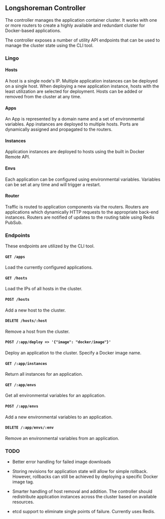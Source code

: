 
## Longshoreman Controller

The controller manages the application container cluster. It works with one
or more routers to create a highly available and redundant cluster for Docker-based
applications.

The controller exposes a number of utility API endpoints that can be used to manage
the cluster state using the CLI tool.

### Lingo

#### Hosts
A host is a single node's IP. Multiple application instances can be deployed on a
single host. When deploying a new application instance, hosts with the least utilization
are selected for deployment. Hosts can be added or removed from the cluster at any time.

#### Apps
An App is represented by a domain name and a set of environmental variables. App
instances are deployed to multiple hosts. Ports are dynamically assigned and propagated
to the routers.

#### Instances
Application instances are deployed to hosts using the built in Docker Remote API.

#### Envs
Each application can be configured using environmental variables. Variables can be set
at any time and will trigger a restart.

#### Router
Traffic is routed to application components via the routers. Routers are applications
which dynamically HTTP requests to the appropriate back-end instances. Routers are
notified of updates to the routing table using Redis PubSub.

### Endpoints

These endpoints are utilized by the CLI tool.

#### `GET /apps`
Load the currently configured applications.

#### `GET /hosts`
Load the IPs of all hosts in the cluster.

#### `POST /hosts`
Add a new host to the cluster.

#### `DELETE /hosts/:host`
Remove a host from the cluster.

#### `POST /:app/deploy => '{"image": "docker/image"}'`
Deploy an application to the cluster. Specify a Docker image name.

#### `GET /:app/instances`
Return all instances for an application.

#### `GET /:app/envs`
Get all environmental variables for an application.

#### `POST /:app/envs`
Add a new environmental variables to an application.

#### `DELETE /:app/envs/:env`
Remove an environmental variables from an application.

### TODO

* Better error handling for failed image downloads

* Storing revisions for application state will allow for simple rollback. However,
rollbacks can still be achieved by deploying a specific Docker image tag.

* Smarter handling of host removal and addition. The controller should redistribute
application instances across the cluster based on available resources.

* etcd support to eliminate single points of failure. Currently uses Redis.
